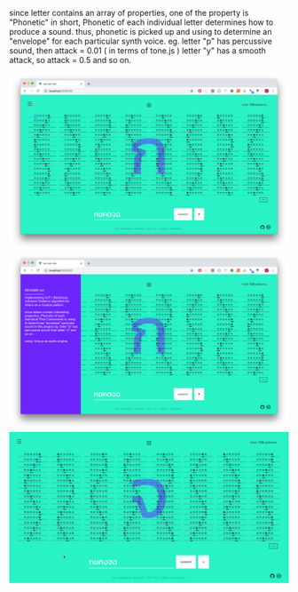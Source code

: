 since letter contains an array of properties, one of the property is "Phonetic" in short, Phonetic of each individual letter determines how to produce a sound. 
thus, phonetic is picked up and using to determine an "envelope" for each particular synth voice.
eg. letter "p" has percussive sound, then attack = 0.01 ( in terms of tone.js ) letter "y" has a smooth attack, so attack = 0.5 and so on.

![img2](/media/images/ect-etc-tec/02.png)
![img3](/media/images/ect-etc-tec/03.png)
![img4](/media/images/ect-etc-tec/04.gif)